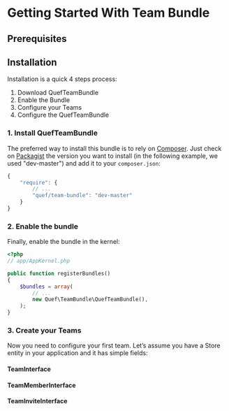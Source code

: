 # Getting Started With Team Bundle

## Prerequisites

## Installation

Installation is a quick 4 steps process:

1. Download QuefTeamBundle
2. Enable the Bundle
3. Configure your Teams
4. Configure the QuefTeamBundle

### 1. Install QuefTeamBundle
The preferred way to install this bundle is to rely on [Composer](http://getcomposer.org).
Just check on [Packagist](http://packagist.org/packages/quef/team-bundle) the version you want to install (in the following example, we used "dev-master") and add it to your `composer.json`:

``` js
{
    "require": {
        // ...
        "quef/team-bundle": "dev-master"
    }
}
```


### 2. Enable the bundle

Finally, enable the bundle in the kernel:

``` php
<?php
// app/AppKernel.php

public function registerBundles()
{
    $bundles = array(
        // ...
        new Quef\TeamBundle\QuefTeamBundle(),
    );
}
```

### 3. Create your Teams

Now you need to configure your first team. Let’s assume you have a Store entity in your application and it has simple fields:

#### TeamInterface

#### TeamMemberInterface

#### TeamInviteInterface
